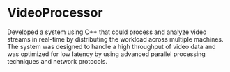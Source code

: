 # VideoProcessor
Developed a system using C++ that could process and analyze video streams in real-time by distributing the workload across multiple machines. The system was designed to handle a high throughput of video data and was optimized for low latency by using advanced parallel processing techniques and network protocols.
